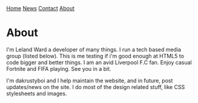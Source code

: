 <html>
<head>
<link rel="stylesheet" href="stylesheet.css">
<title>A testing area- Wow!</title>
</head>
  
<body>

<div class="topnav">
  <a href="https://thefmggroup.github.io">Home</a>
  <a href="#news">News</a>
  <a href="https://thefmggroup.github.io/contact">Contact</a>
  <a class="active" href="about">About</a>
</div> 
  
<h1>About</h1>
<p>I'm Leland Ward a developer of many things. I run a tech based media group (listed below). This is me testing if i'm good enough at HTML5 to code bigger and better things. I am an avid Liverpool F.C fan. Enjoy casual Fortnite and FIFA playing.
    See you in a bit.</p>
    
<p>I'm dakrustyboi and I help maintain the website, and in future, post updates/news on the site. I do most of the design related stuff, like CSS stylesheets and images.</p>
